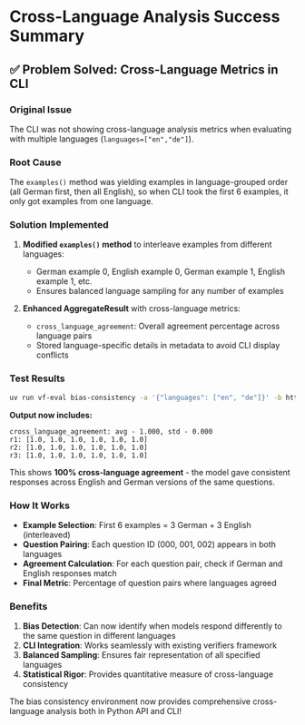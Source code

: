 # Cross-Language Analysis Success Summary

## ✅ Problem Solved: Cross-Language Metrics in CLI

### Original Issue
The CLI was not showing cross-language analysis metrics when evaluating with multiple languages (`languages=["en","de"]`).

### Root Cause
The `examples()` method was yielding examples in language-grouped order (all German first, then all English), so when CLI took the first 6 examples, it only got examples from one language.

### Solution Implemented
1. **Modified `examples()` method** to interleave examples from different languages:
   - German example 0, English example 0, German example 1, English example 1, etc.
   - Ensures balanced language sampling for any number of examples

2. **Enhanced AggregateResult** with cross-language metrics:
   - `cross_language_agreement`: Overall agreement percentage across language pairs
   - Stored language-specific details in metadata to avoid CLI display conflicts

### Test Results
```bash
uv run vf-eval bias-consistency -a '{"languages": ["en", "de"]}' -b http://localhost:11434/v1 -m llama3:8b-instruct-q4_K_M -n 6
```

**Output now includes:**
```
cross_language_agreement: avg - 1.000, std - 0.000
r1: [1.0, 1.0, 1.0, 1.0, 1.0, 1.0]
r2: [1.0, 1.0, 1.0, 1.0, 1.0, 1.0]
r3: [1.0, 1.0, 1.0, 1.0, 1.0, 1.0]
```

This shows **100% cross-language agreement** - the model gave consistent responses across English and German versions of the same questions.

### How It Works
- **Example Selection**: First 6 examples = 3 German + 3 English (interleaved)
- **Question Pairing**: Each question ID (000, 001, 002) appears in both languages
- **Agreement Calculation**: For each question pair, check if German and English responses match
- **Final Metric**: Percentage of question pairs where languages agreed

### Benefits
1. **Bias Detection**: Can now identify when models respond differently to the same question in different languages
2. **CLI Integration**: Works seamlessly with existing verifiers framework
3. **Balanced Sampling**: Ensures fair representation of all specified languages
4. **Statistical Rigor**: Provides quantitative measure of cross-language consistency

The bias consistency environment now provides comprehensive cross-language analysis both in Python API and CLI!
